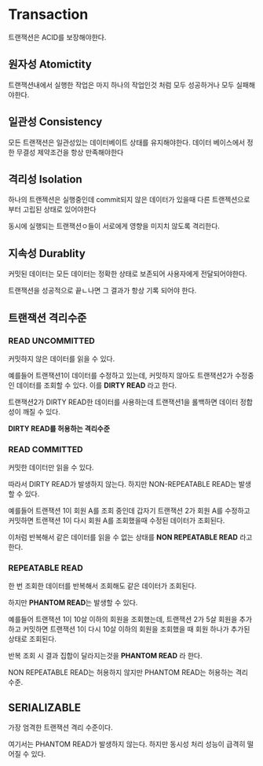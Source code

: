 # Transaction 
트랜잭션은 ACID를 보장해야한다.

## 원자성 Atomictity

트랜잭션내에서 실행한 작업은 마지 하나의 작업인것 처럼 모두 성공하거나 모두 실패해야한다.

## 일관성 Consistency

모든 트랜잭션은 일관성있는 데이터베이트 상태를 유지해야한다. 데이터 베이스에서 정한 무결성 제약조건을 항상 만족해야한다

## 격리성 Isolation

하나의 트랜젝션은 실행중인데 commit되지 않은 데이터가 있을때 다른 트랜젝션으로 부터 고립된 상태로 있어야한다

동시에 실행되는 트랜잭션ㅇ들이 서로에게 영향을 미지치 않도록 격리한다. 

## 지속성 Durablity

커밋된 데이터는 모든 데이터는 정확한 상태로 보존되어 사용자에게 전달되어야한다. 

트랜잭션을 성공적으로 끝ㄴ나면 그 결과가 항상 기록 되어야 한다.

## 트랜잭션 격리수준

### READ UNCOMMITTED

커밋하지 않은 데이터를 읽을 수 있다. 

예를들어 트랜잭션1이 데이터를 수정하고 있는데, 커밋하지 않아도 트랜잭션2가 수정중인 데이터를 조회할 수 있다. 이를 **DIRTY READ**  라고 한다. 

트랜잭션2가 DIRTY READ한 데이터를 사용하는데 트랜잭션1을 롤백하면 데이터 정합성이 깨질 수 있다. 

**DIRTY READ를 허용하는 격리수준** 

### READ COMMITTED

커밋한 데이터만 읽을 수 있다.

따라서 DIRTY READ가 발생하지 않는다. 하지만 NON-REPEATABLE READ는 발생할 수 있다. 

예를들어 트랜잭션 1이 회원 A를 조회 중인데 갑자기 트랜잭션 2가 회원 A를 수정하고 커밋하면 트랜잭션 1이 다시 회원 A를 조회했을때 수정된 데이터가 조회된다.

이처럼 반복해서 같은 데이터를 읽을 수 없는 상태를 **NON REPEATABLE READ** 라고 한다.

### REPEATABLE READ

한 번 조회한 데이터를 반복해서 조회해도 같은 데이터가 조회된다.

하지만 **PHANTOM READ**는 발생할 수 있다. 

예를들어 트랜잭션 1이 10살 이하의 회원을 조회했는데, 트랜잭션 2가 5살 회원을 추가하고 커밋하면 트랜잭션 1이 다시 10살 이하의 회원을 조회했을 때 회원 하나가 추가된 상태로 조회된다.

반복 조회 시 결과 집합이 달라지는것을 **PHANTOM READ** 라 한다.

NON REPEATABLE READ는 허용하지 않지만 PHANTOM READ는 허용하는 격리 수준.

## SERIALIZABLE

가장 엄격한 트랜잭션 격리 수준이다. 

여기서는 PHANTOM READ가 발생하지 않는다. 하지만 동시성 처리 성능이 급격히 떨어질 수 있다.